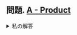 ## 問題. [A - Product](https://atcoder.jp/contests/abc086/tasks/abc086_a)

<details><summary>私の解答</summary><div>
  
```C++

#include <bits/stdc++.h>
using namespace std;

int main() {
  int a, b;
  cin >> a >> b;

  if (a * b % 2 == 0) {
    cout << "Even" << endl;
  }
  else {
    cout << "Odd" << endl;
  }
}

```

</div></details>
